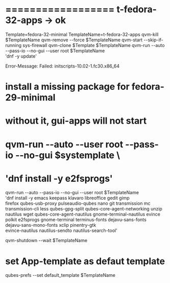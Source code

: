 ==================
 t-fedora-32-apps -> ok
==================

Template=fedora-32-minimal
TemplateName=t-fedora-32-apps
qvm-kill $TemplateName
qvm-remove --force $TemplateName
qvm-start --skip-if-running sys-firewall
qvm-clone $Template $TemplateName
qvm-run --auto --pass-io --no-gui --user root $TemplateName \
  'dnf -y update'

Error-Message:
Failed:
  initscripts-10.02-1.fc30.x86_64

# install a missing package for fedora-29-minimal
# without it, gui-apps will not start
# qvm-run --auto --user root --pass-io --no-gui $systemplate \
#  'dnf install -y e2fsprogs'

qvm-run --auto --pass-io --no-gui --user root $TemplateName \
  'dnf install -y emacs keepass klavaro libreoffice gedit gimp \
  firefox qubes-usb-proxy pulseaudio-qubes nano git transmission mc \
  transmission-cli less qubes-gpg-split qubes-core-agent-networking unzip \
  nautilus wget qubes-core-agent-nautilus gnome-terminal-nautilus evince \
  polkit e2fsprogs gnome-terminal terminus-fonts dejavu-sans-fonts \
  dejavu-sans-mono-fonts xclip pinentry-gtk \
  evince-nautilus nautilus-sendto nautilus-search-tool'

qvm-shutdown --wait $TemplateName

# set App-template as defaut template
qubes-prefs --set default_template $TemplateName

